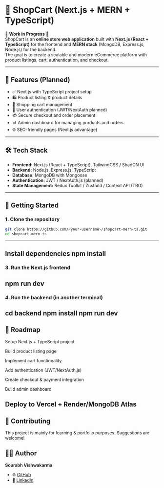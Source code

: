 # 🛒 ShopCart (Next.js + MERN + TypeScript)

🚧 **Work in Progress** 🚧  
ShopCart is an **online store web application** built with **Next.js (React + TypeScript)** for the frontend and **MERN stack** (MongoDB, Express.js, Node.js) for the backend.  
The goal is to create a scalable and modern eCommerce platform with product listings, cart, authentication, and checkout.

---

## 📌 Features (Planned)
- ✅ Next.js with TypeScript project setup  
- 🛍 Product listing & product details  
- 🛒 Shopping cart management  
- 🔐 User authentication (JWT/NextAuth planned)  
- 💳 Secure checkout and order placement  
- 📊 Admin dashboard for managing products and orders  
- 🌐 SEO-friendly pages (Next.js advantage)  

---

## 🛠 Tech Stack
- **Frontend:** Next.js (React + TypeScript), TailwindCSS / ShadCN UI  
- **Backend:** Node.js, Express.js, TypeScript  
- **Database:** MongoDB with Mongoose  
- **Authentication:** JWT / NextAuth.js (planned)  
- **State Management:** Redux Toolkit / Zustand / Context API (TBD)  

---

## 🚀 Getting Started

### 1. Clone the repository
```bash
git clone https://github.com/<your-username>/shopcart-mern-ts.git
cd shopcart-mern-ts
```
---
Install dependencies
npm install
---
### 3. Run the Next.js frontend
npm run dev
---
### 4. Run the backend (in another terminal)
cd backend
npm install
npm run dev
---
## 📅 Roadmap

 Setup Next.js + TypeScript project

 Build product listing page

 Implement cart functionality

 Add authentication (JWT/NextAuth.js)

 Create checkout & payment integration

 Build admin dashboard

 Deploy to Vercel + Render/MongoDB Atlas
---
## 🤝 Contributing

This project is mainly for learning & portfolio purposes. Suggestions are welcome!
## 👨‍💻 Author  

**Sourabh Vishwakarma**  
- 🌐 [GitHub](https://github.com/sourabh7204)  
- 💼 [LinkedIn](https://www.linkedin.com/in/sourabh7204)  
